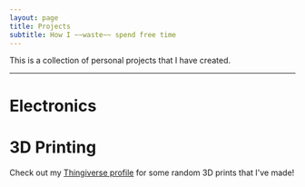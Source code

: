 ```yaml
---
layout: page
title: Projects
subtitle: How I ~~waste~~ spend free time
---
```


This is a collection of personal projects that I have created.

---

# Electronics

# 3D Printing

Check out my [Thingiverse profile](https://www.thingiverse.com/ElectronicToast/) for some random 3D prints that I've made!

